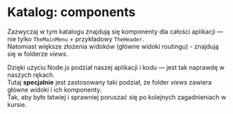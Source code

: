 # Katalog: components

Zazwyczaj w tym katalogu znajdują się komponenty dla całości aplikacji — nie tylko `TheMainMenu` + przykładowy `TheHeader`.  
Natomiast większe złożenia widoków (główne widoki routingu) - znajdują się w folderze _views_.

Dzięki użyciu Node.js podział naszej aplikacji i kodu — jest tak naprawdę w naszych rękach.  
Tutaj **specjalnie** jest zastosowany taki podział, że folder _views_ zawiera główne widoki i ich komponenty.  
Tak, aby było łatwiej i sprawniej poruszać się po kolejnych zagadnieniach w kursie.

